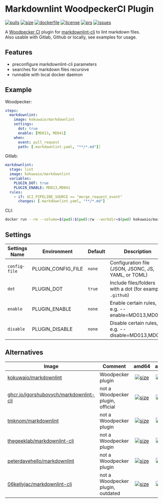 # Markdownlint WoodpeckerCI Plugin

[![pulls](https://img.shields.io/docker/pulls/kokuwaio/markdownlint)](https://hub.docker.com/r/kokuwaio/dockerhub-metadata)
[![size](https://img.shields.io/docker/image-size/kokuwaio/markdownlint)](https://hub.docker.com/r/kokuwaio/markdownlint)
[![dockerfile](https://img.shields.io/badge/source-Dockerfile%20-blue)](https://git.kokuwa.io/woodpecker/markdownlint/src/branch/main/Dockerfile)
[![license](https://img.shields.io/badge/License-EUPL%201.2-blue)](https://git.kokuwa.io/woodpecker/markdownlint/src/branch/main/LICENSE)
[![prs](https://img.shields.io/gitea/pull-requests/open/woodpecker/markdownlint?gitea_url=https%3A%2F%2Fgit.kokuwa.io)](https://git.kokuwa.io/woodpecker/markdownlint/pulls)
[![issues](https://img.shields.io/gitea/issues/open/woodpecker/markdownlint?gitea_url=https%3A%2F%2Fgit.kokuwa.io)](https://git.kokuwa.io/woodpecker/markdownlint/issues)

A [Woodpecker CI](https://woodpecker-ci.org) plugin for [markdownlint-cli](https://github.com/igorshubovych/markdownlint-cli) to lint markdown files.  
Also usable with Gitlab, Github or locally, see examples for usage.

## Features

- preconfigure markdownlint-cli parameters
- searches for markdown files recursive
- runnable with local docker daemon

## Example

Woodpecker:

```yaml
steps:
  markdownlint:
    image: kokuwaio/markdownlint
    settings:
      dot: true
      enable: [MD013, MD041]
    when:
      event: pull_request
      path: [.markdownlint.yaml, "**/*.md"]]
```

Gitlab:

```yaml
markdownlint:
  stage: lint
  image: kokuwaio/markdownlint
  variables:
    PLUGIN_DOT: true
    PLUGIN_ENABLE: MD013,MD041
  rules:
    - if: $CI_PIPELINE_SOURCE == "merge_request_event"
      changes: [.markdownlint.yaml, "**/*.md"]
```

CLI:

```bash
docker run --rm --volume=$(pwd):$(pwd):rw --workdir=$(pwd) kokuwaio/markdownlint --fix
```

## Settings

| Settings Name | Environment        | Default | Description                                              |
| --------------| ------------------ | ------- | -------------------------------------------------------- |
| `config-file` | PLUGIN_CONFIG_FILE | `none`  | Configuration file (JSON, JSONC, JS, YAML, or TOML)      |
| `dot`         | PLUGIN_DOT         | `true`  | Include files/folders with a dot (for example `.github`) |
| `enable`      | PLUGIN_ENABLE      | `none`  | Enable certain rules, e.g. --enable=MD013,MD041          |
| `disable`     | PLUGIN_DISABLE     | `none`  | Disable certain rules, e.g. --disable=MD013,MD041        |

## Alternatives

| Image                                                                                    | Comment                           | amd64 | arm64 |
| ---------------------------------------------------------------------------------------- | --------------------------------- |:-----:|:-----:|
| [kokuwaio/markdownlint](https://hub.docker.com/r/kokuwaio/markdownlint)                  | Woodpecker plugin                 | [![size](https://img.shields.io/docker/image-size/kokuwaio/markdownlint?arch=amd64&label=)](https://hub.docker.com/r/kokuwaio/markdownlint) | [![size](https://img.shields.io/docker/image-size/kokuwaio/markdownlint?arch=arm64&label=)](https://hub.docker.com/r/kokuwaio/markdownlint) |
| [ghcr.io/igorshubovych/markdownlint-cli](https://ghcr.io/igorshubovych/markdownlint-cli) | not a Woodpecker plugin, official | [![size](https://img.shields.io/docker/image-size/kokuwaio/markdownlint?arch=amd64&label=)](https://hub.docker.com/r/ghcr.io/igorshubovych/markdownlint-cli) | [![size](https://img.shields.io/docker/image-size/ghcr.io/igorshubovych/markdownlint-cli?arch=arm64&label=)](https://hub.docker.com/r/ghcr.io/igorshubovych/markdownlint-cli) |
| [tmknom/markdownlint](https://hub.docker.com/r/tmknom/markdownlint)                      | not a Woodpecker plugin           | [![size](https://img.shields.io/docker/image-size/tmknom/markdownlint?arch=amd64&label=)](https://hub.docker.com/r/tmknom/markdownlint) | [![size](https://img.shields.io/docker/image-size/tmknom/markdownlint?arch=arm64&label=)](https://hub.docker.com/r/tmknom/markdownlint) |
| [thegeeklab/markdownlint-cli](https://hub.docker.com/r/thegeeklab/markdownlint-cli)      | not a Woodpecker plugin           | [![size](https://img.shields.io/docker/image-size/thegeeklab/markdownlint-cli?arch=amd64&label=)](https://hub.docker.com/r/thegeeklab/markdownlint-cli) | [![size](https://img.shields.io/docker/image-size/thegeeklab/markdownlint-cli?arch=arm64&label=)](https://hub.docker.com/r/thegeeklab/markdownlint-cli) |
| [peterdavehello/markdownlint](https://hub.docker.com/r/peterdavehello/markdownlint)      | not a Woodpecker plugin           | [![size](https://img.shields.io/docker/image-size/peterdavehello/markdownlint?arch=amd64&label=)](https://hub.docker.com/r/peterdavehello/markdownlint) | [![size](https://img.shields.io/docker/image-size/peterdavehello/markdownlint?arch=arm64&label=)](https://hub.docker.com/r/peterdavehello/markdownlint) |
| [06kellyjac/markdownlint-cli](https://hub.docker.com/r/06kellyjac/markdownlint-cli)      | not a Woodpecker plugin, outdated | [![size](https://img.shields.io/docker/image-size/06kellyjac/markdownlint-cli?arch=amd64&label=)](https://hub.docker.com/r/06kellyjac/markdownlint-cli) | [![size](https://img.shields.io/docker/image-size/06kellyjac/markdownlint-cli?arch=arm64&label=)](https://hub.docker.com/r/06kellyjac/markdownlint-cli) |
